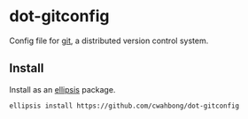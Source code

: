dot-gitconfig
=============

Config file for [git](https://git-scm.com/), a distributed version control system.

Install
-----

Install as an [ellipsis](https://github.com/ellipsis/ellipsis) package.

```bash
ellipsis install https://github.com/cwahbong/dot-gitconfig
```
